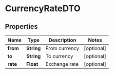 

# CurrencyRateDTO


## Properties

| Name | Type | Description | Notes |
|------------ | ------------- | ------------- | -------------|
|**from** | **String** | From currency |  [optional] |
|**to** | **String** | To currency |  [optional] |
|**rate** | **Float** | Exchange rate |  [optional] |



